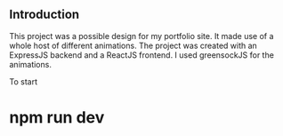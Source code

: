 ## Introduction
This project was a possible design for my portfolio site. It made use of a whole host of different animations. The project was created with an ExpressJS backend and a ReactJS frontend.
I used greensockJS for the animations.

To start
# npm run dev
